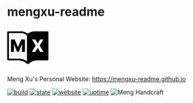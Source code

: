 # mengxu-readme

<img src="assets/img/about/icon.svg" title="Website Icon" alt="Website Icon"/>

Meng Xu's Personal Website: https://mengxu-readme.github.io

[![build](https://img.shields.io/github/actions/workflow/status/mengxu-readme/mengxu-readme.github.io/deploy.yml)](https://github.com/mengxu-readme/mengxu-readme.github.io/actions/workflows/deploy.yml)
[![state](https://img.shields.io/github/deployments/mengxu-readme/mengxu-readme.github.io/github-pages)](https://github.com/mengxu-readme/mengxu-readme.github.io/deployments/activity_log?environment=github-pages)
[![website](https://img.shields.io/website?url=https%3A%2F%2Fmengxu-readme.github.io%2F)](https://mengxu-readme.github.io)
[![uptime](https://img.shields.io/uptimerobot/ratio/7/m793328016-ed25115452526907f338e613)](https://mengxu-readme.github.io)
<picture>
  <img src="https://img.shields.io/badge/meng-handcraft-blueviolet" alt="Meng Handcraft">
</picture>
